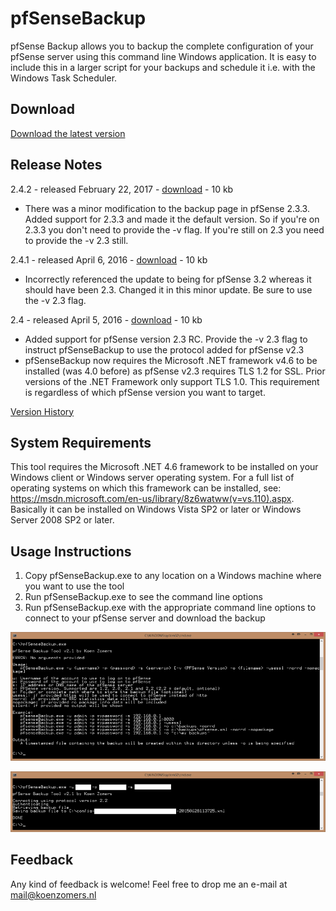 # pfSenseBackup
pfSense Backup allows you to backup the complete configuration of your pfSense server using this command line Windows application. It is easy to include this in a larger script for your backups and schedule it i.e. with the Windows Task Scheduler.

## Download

[Download the latest version](https://github.com/KoenZomers/pfSenseBackup/raw/master/Releases/pfSenseBackupv2.4.2.zip)

## Release Notes

2.4.2 - released February 22, 2017 - [download](https://github.com/KoenZomers/pfSenseBackup/raw/master/Releases/pfSenseBackupv2.4.2.zip) - 10 kb

- There was a minor modification to the backup page in pfSense 2.3.3. Added support for 2.3.3 and made it the default version. So if you're on 2.3.3 you don't need to provide the -v flag. If you're still on 2.3 you need to provide the -v 2.3 still.

2.4.1 - released April 6, 2016 - [download](https://github.com/KoenZomers/pfSenseBackup/raw/master/Releases/pfSenseBackupv2.4.1.zip) - 10 kb

- Incorrectly referenced the update to being for pfSense 3.2 whereas it should have been 2.3. Changed it in this minor update. Be sure to use the -v 2.3 flag.

2.4 - released April 5, 2016 - [download](https://github.com/KoenZomers/pfSenseBackup/raw/master/Releases/pfSenseBackupv2.4.zip) - 10 kb

- Added support for pfSense version 2.3 RC. Provide the -v 2.3 flag to instruct pfSenseBackup to use the protocol added for pfSense v2.3
- pfSenseBackup now requires the Microsoft .NET framework v4.6 to be installed (was 4.0 before) as pfSense v2.3 requires TLS 1.2 for SSL. Prior versions of the .NET Framework only support TLS 1.0. This requirement is regardless of which pfSense version you want to target.

[Version History](https://github.com/KoenZomers/pfSenseBackup/blob/master/VersionHistory.md)

## System Requirements

This tool requires the Microsoft .NET 4.6 framework to be installed on your Windows client or Windows server operating system. For a full list of operating systems on which this framework can be installed, see: https://msdn.microsoft.com/en-us/library/8z6watww(v=vs.110).aspx. Basically it can be installed on Windows Vista SP2 or later or Windows Server 2008 SP2 or later.

## Usage Instructions

1. Copy pfSenseBackup.exe to any location on a Windows machine where you want to use the tool
2. Run pfSenseBackup.exe to see the command line options
3. Run pfSenseBackup.exe with the appropriate command line options to connect to your pfSense server and download the backup

![](./Documentation/Images/Help.png)

![](./Documentation/Images/SampleExecution.png)

## Feedback

Any kind of feedback is welcome! Feel free to drop me an e-mail at mail@koenzomers.nl
